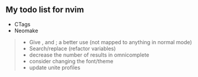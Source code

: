 ## My todo list for nvim

- CTags
- Neomake
> - Give , and ; a better use (not mapped to anything in normal mode)
> - Search/replace (refactor variables)
> - decrease the number of results in omnicomplete
> - consider changing the font/theme
> - update unite profiles


